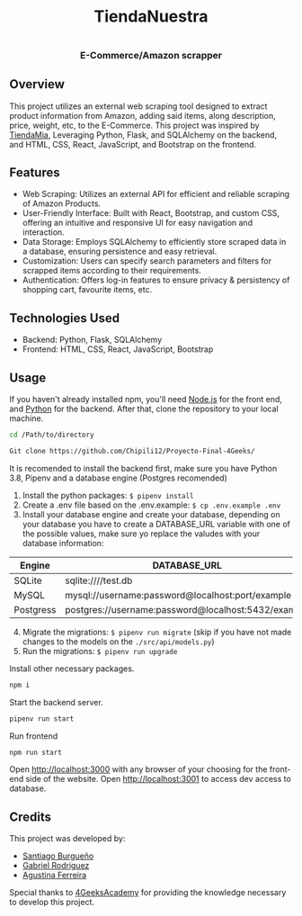 <div align="center">
<h1>TiendaNuestra</h1>
 <img align="center" id="img" src="https://media3.giphy.com/media/v1.Y2lkPTc5MGI3NjExOGViMjg2MzcyMGFhOGYzNzBiYTg2YjJkMDE4NDUyYTJhYmNlNGFlOCZjdD1n/bslZVlHus4AVVEQf1S/giphy.gif" alt="">
<h3>E-Commerce/Amazon scrapper</h3>
</div>

## Overview

This project utilizes an external web scraping tool designed to extract product information from Amazon, adding said items, along description, price, weight, etc, to the E-Commerce. This project was inspired by [TiendaMia](https://tiendamia.com/uy/), Leveraging Python, Flask, and SQLAlchemy on the backend, and HTML, CSS, React, JavaScript, and Bootstrap on the frontend.

## Features

- Web Scraping: Utilizes an external API for efficient and reliable scraping of Amazon Products.
- User-Friendly Interface: Built with React, Bootstrap, and custom CSS, offering an intuitive and responsive UI for easy navigation and interaction.
- Data Storage: Employs SQLAlchemy to efficiently store scraped data in a database, ensuring persistence and easy retrieval.
- Customization: Users can specify search parameters and filters for scrapped items according to their requirements.
- Authentication: Offers log-in features to ensure privacy & persistency of shopping cart, favourite items, etc.

## Technologies Used

- Backend: Python, Flask, SQLAlchemy
- Frontend: HTML, CSS, React, JavaScript, Bootstrap

## Usage

If you haven't already installed npm, you'll need [Node.js](https://nodejs.org/) for the front end, and [Python](https://www.python.org/downloads/) for the backend.
After that, clone the repository to your local machine.

```bash
cd /Path/to/directory

Git clone https://github.com/Chipili12/Proyecto-Final-4Geeks/
```

It is recomended to install the backend first, make sure you have Python 3.8, Pipenv and a database engine (Postgres recomended)

1. Install the python packages: `$ pipenv install`
2. Create a .env file based on the .env.example: `$ cp .env.example .env`
3. Install your database engine and create your database, depending on your database you have to create a DATABASE_URL variable with one of the possible values, make sure yo replace the valudes with your database information:

| Engine    | DATABASE_URL                                        |
| --------- | --------------------------------------------------- |
| SQLite    | sqlite:////test.db                                  |
| MySQL     | mysql://username:password@localhost:port/example    |
| Postgress | postgres://username:password@localhost:5432/example |

4. Migrate the migrations: `$ pipenv run migrate` (skip if you have not made changes to the models on the `./src/api/models.py`)
5. Run the migrations: `$ pipenv run upgrade`
   
Install other necessary packages.

```bash
npm i
```

Start the backend server.

```bash
pipenv run start
```

Run frontend

```bash
npm run start
```

Open [http://localhost:3000](http://localhost:3000) with any browser of your choosing for the front-end side of the website.
Open [http://localhost:3001](http://localhost:3001) to access dev access to database.

## Credits

This project was developed by:

- [Santiago Burgueño](github.com/chipili12)
- [Gabriel Rodriguez](github.com/gabroma)
- [Agustina Ferreira](github.com/agustinaf18)

Special thanks to [4GeeksAcademy](https://github.com/4GeeksAcademy) for providing the knowledge necessary to develop this project.
